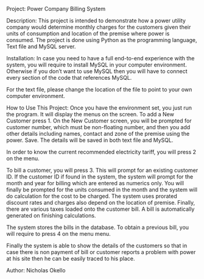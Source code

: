 Project: 
Power Company Billing System

Description: 
This project is intended to demonstrate how a power utility company would determine monthly charges for the customers given their units of consumption and location of the premise where power is consumed.
The project is done using Python as the programming language, Text file and MySQL server.

Installation:
In case you need to have a full end-to-end experience with the system, you will require to install MySQL in your computer environment. 
Otherwise if you don’t want to use MySQL then you will have to connect every section of the code that references MySQL.

For the text file, please change the location of the file to point to your own computer environment.

How to Use This Project:
Once you have the environment set, you just run the program. It will display the menus on the screen. 
To add a New Customer press 1. On the New Customer screen, you will be prompted for customer number, which must be non-floating number, and then you add other details including names, contact and zone of the premise using the power. Save. The details will be saved in both text file and MySQL.
 

In order to know the current recommended electricity tariff, you will press 2 on the menu.
 

To bill a customer, you will press 3. This will prompt for an existing customer ID. If the customer ID if found in the system, the system will prompt for the month and year for billing which are entered as numerics only. You will finally be prompted for the units consumed in the month and the system will do calculation for the cost to be charged. The system uses prorated discount rates and charges also depend on the location of premise. Finally, there are various taxes loaded onto the customer bill. A bill is automatically generated on finishing calculations.
 

The system stores the bills in the database. To obtain a previous bill, you will require to press 4 on the menu menu.
 

Finally the system is able to show the details of the customers so that in case there is non payment of bill or customer reports a problem with power at his site then he can be easily traced to his place.

 




Author: 
Nicholas Okello


